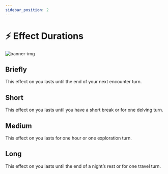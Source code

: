 ```yaml
---
sidebar_position: 2
---
```


# ⚡ Effect Durations

![banner-img](/img/banner/effect-duration-banner.png)

## Briefly

This effect on you lasts until the end of your next encounter turn.

## Short

This effect on you lasts until you have a short break or for one delving turn.

## Medium

This effect on you lasts for one hour or one exploration turn.

## Long

This effect on you lasts until the end of a night’s rest or for one travel turn.
